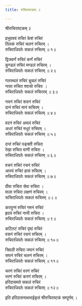 ```yaml
---
title: रुचिराष्टकम् २

---
```

  
 श्रीरुचिराष्टकम् २   
  
प्रभुवक्त्रं रुचिरं केशं रुचिरं  
तिलकं रुचिरं चलनं रुचिरम् ।  
रुचिराधिपतेः सकलं रुचिरम् ॥ १॥  
  
द्विजवर्णं रुचिरं कर्णं रुचिरं  
कुण्डलं रुचिरं मण्डलं रुचिरम् ।  
रुचिराधिपतेः सकलं रुचिरम् ॥ २॥  
  
गलस्थलं रुचिरं भ्रूचलं रुचिरं  
नासा रुचिरा श्वासो रुचिरः ।  
रुचिराधिपतेः सकलं रुचिररम् ॥ ३॥  
  
नयनं रुचिरं शयनं रुचिरं  
दानं रुचिरं मानं रूचिरम् ।  
रुचिराधिपतेः सकलं रुचिरम् ॥ ४॥  
  
वदनं रुचिरं अमलं रुचिरं  
अधरं रुचिरं मधुरं रुचिरम् ।  
रुचिराधिपतेः सकलं रुचिरम् ॥ ५॥  
  
दन्तं रुचिरं पङ्क्ती रुचिरा  
रेखा रुचिरा वाणी रुचिरा ।  
रुचिराधिपतेः सकलं रुचिरम् ॥ ६॥  
  
वचनं रुचिरं रचनं रुचिरं  
आस्यं रुचिरं हासं रुचिरम् ।  
रुचिराधिपतेः सकलं रुचिरम् ॥ ७॥  
  
ग्रीवा रुचिरा सेवा रुचिरा ।  
माला रुचिरा लक्षणं रुचिरम् ।  
रूचिराधिपतेः सकलं रूचिरम् ॥ ८॥  
  
करयुग्मं रुचिरं गमनं रुचिरं  
हृदयं रुचिरं नाभी रुचिरा ।  
रुचिराधिपतेः सकलं रुचिरम् ॥ ९॥  
  
कटितटं रुचिरं पृष्ठं रुचिरं  
वसनं रुचिरं रसनं रुचिरम् ।  
रुचिराधिपतेः सकलं रुचिरम् ॥ १०॥  
  
त्रिवली रुचिरा जघनं रुचिरं  
सघनं रुचिरं चलनं रुचिरम् ।  
रुचिराधिपतेः सकलं रुचिरम् ॥ ११॥  
  
चरणं रुचिरं वरणं रुचिरं  
भरणं रुचिरं करणं रुचिरम् ।  
हरिदासमते सकलं रुचिरं  
रुचिराधिपतेः सकलं रुचिरम् ॥ १२॥  
  
इति हरिदासनाथभाईकृतं श्रीरुचिराष्टकं सम्पूर्णम् ।  
  
  

  
